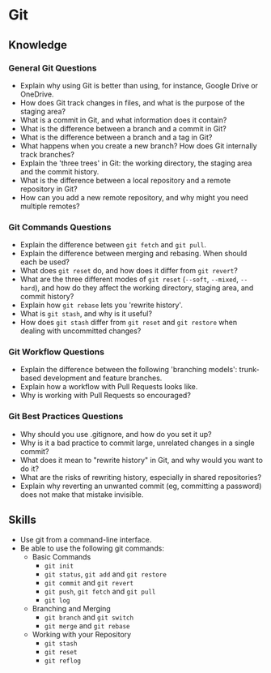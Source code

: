 # Git

## Knowledge

### General Git Questions

* Explain why using Git is better than using, for instance, Google Drive or OneDrive.
* How does Git track changes in files, and what is the purpose of the staging area?
* What is a commit in Git, and what information does it contain?
* What is the difference between a branch and a commit in Git?
* What is the difference between a branch and a tag in Git?
* What happens when you create a new branch? How does Git internally track branches?
* Explain the 'three trees' in Git: the working directory, the staging area and the commit history.
* What is the difference between a local repository and a remote repository in Git?
* How can you add a new remote repository, and why might you need multiple remotes?

### Git Commands Questions

* Explain the difference between `git fetch` and `git pull`.
* Explain the difference between merging and rebasing. When should each be used?
* What does `git reset` do, and how does it differ from `git revert`?
* What are the three different modes of `git reset` (`--soft`, `--mixed`, `--hard`), and how do they affect the working directory, staging area, and commit history?
* Explain how `git rebase` lets you 'rewrite history'.
* What is `git stash`, and why is it useful?
* How does `git stash` differ from `git reset` and `git restore` when dealing with uncommitted changes?

### Git Workflow Questions

* Explain the difference between the following 'branching models': trunk-based development and feature branches.
* Explain how a workflow with Pull Requests looks like.
* Why is working with Pull Requests so encouraged?

### Git Best Practices Questions

* Why should you use .gitignore, and how do you set it up?
* Why is it a bad practice to commit large, unrelated changes in a single commit?
* What does it mean to "rewrite history" in Git, and why would you want to do it?
* What are the risks of rewriting history, especially in shared repositories?
* Explain why reverting an unwanted commit (eg, committing a password) does not make that mistake invisible. 

## Skills

* Use git from a command-line interface.
* Be able to use the following git commands:
  * Basic Commands
    * `git init`
    * `git status`, `git add` and `git restore`
    * `git commit` and `git revert`
    * `git push`, `git fetch` and `git pull`
    * `git log`
  * Branching and Merging
    * `git branch` and `git switch`
    * `git merge` and `git rebase`
  * Working with your Repository
    * `git stash`
    * `git reset`
    * `git reflog`